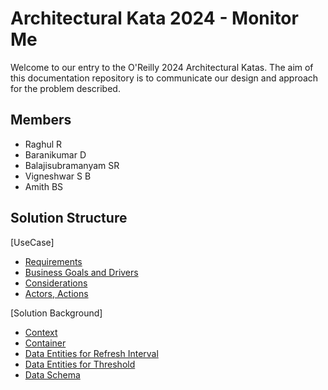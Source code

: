 # Architectural Kata 2024 - Monitor Me

Welcome to our entry to the O'Reilly 2024 Architectural Katas. The aim of this documentation repository is to communicate our design and approach for the problem described.

## Members
- Raghul R 
- Baranikumar D
- Balajisubramanyam SR
- Vigneshwar S B
- Amith BS  

## Solution Structure

[UseCase]

- [Requirements ](1.UseCase/2.Requirements.md)
- [Business Goals and Drivers ](1.UseCase/1.Goals.md)
- [Considerations](1.UseCase/3.ConsiderationsAndDataCritically.md)
- [Actors, Actions](1.UseCase/4.ActorsAndActions.md)

[Solution Background]

- [Context](2.Solution/1.FirstIteration/Diagrams/Context/Context.md)
- [Container](2.Solution/1.FirstIteration/Diagrams/Context/Container.md)
- [Data Entities for Refresh Interval](2.Solution/1.FirstIteration/Diagrams/Context/DeviceRefreshInterval.md)
- [Data Entities for Threshold](2.Solution/1.FirstIteration/Diagrams/Context/Threshold.md)
- [Data Schema](2.Solution/1.FirstIteration/Models/1.DBSchema.md)



